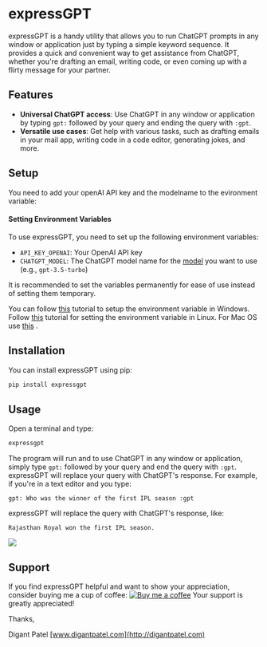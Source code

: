 # expressGPT

expressGPT is a handy utility that allows you to run ChatGPT prompts in any window or application just by typing a simple keyword sequence. It provides a quick and convenient way to get assistance from ChatGPT, whether you're drafting an email, writing code, or even coming up with a flirty message for your partner.

## Features

- **Universal ChatGPT access**: Use ChatGPT in any window or application by typing `gpt:` followed by your query and ending the query with `:gpt`.
- **Versatile use cases**: Get help with various tasks, such as drafting emails in your mail app, writing code in a code editor, generating jokes, and more.


## Setup

You need to add your openAI API key and the modelname to the evironment variable:

#### Setting Environment Variables

To use expressGPT, you need to set up the following environment variables:

- `API_KEY_OPENAI`: Your OpenAI API key
- `CHATGPT_MODEL`: The ChatGPT model name for the [model](https://platform.openai.com/docs/models/gpt-3-5) you want to use (e.g., `gpt-3.5-turbo`)

It is recommended to set the variables permanently for ease of use instead of setting them temporary.

You can follow [this](https://kb.wisc.edu/cae/page.php?id=24500) tutorial to setup the environment variable in Windows. 
Follow [this](https://devconnected.com/set-environment-variable-bash-how-to/#:~:text=In%20order%20to%20set%20a,to%20have%20this%20environment%20variable.) tutorial for setting the environment variable in Linux.
For Mac OS use [this](https://phoenixnap.com/kb/set-environment-variable-mac) .


## Installation

You can install expressGPT using pip:

```bash
pip install expressgpt
```

## Usage

Open a terminal and type:

```bash
expressgpt
```

The program will run and to use ChatGPT in any window or application, simply type `gpt:` followed by your query and end the query with `:gpt`. expressGPT will replace your query with ChatGPT's response.
For example, if you're in a text editor and you type:
```
gpt: Who was the winner of the first IPL season :gpt
```
expressGPT will replace the query with ChatGPT's response, like:
```
Rajasthan Royal won the first IPL season. 
```

![](https://i.ibb.co/6PdsG2C/express-GPT.gif)

## Support
If you find expressGPT helpful and want to show your appreciation, consider buying me a cup of coffee:
[![Buy me a coffee](https://www.buymeacoffee.com/assets/img/custom_images/orange_img.png)](https://www.buymeacoffee.com/DigantPatel)
Your support is greatly appreciated!

Thanks,

Digant Patel 
[www.digantpatel.com](http://digantpatel.com)
